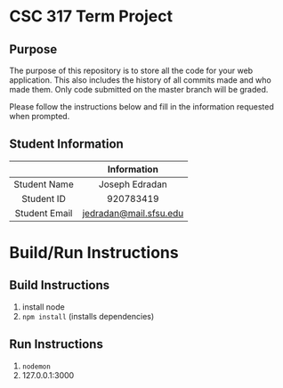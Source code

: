# CSC 317 Term Project

## Purpose

The purpose of this repository is to store all the code for your web application. This also includes the history of all commits made and who made them. Only code submitted on the master branch will be graded.

Please follow the instructions below and fill in the information requested when prompted.

## Student Information

|               | Information   |
|:-------------:|:-------------:|
| Student Name  | Joseph Edradan     |
| Student ID    | 920783419       |
| Student Email | jedradan@mail.sfsu.edu    |



# Build/Run Instructions

## Build Instructions
1. install node
2. ``npm install`` (installs dependencies)

## Run Instructions
1. ``nodemon``
2. 127.0.0.1:3000
